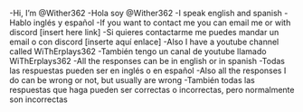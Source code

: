 
-Hi, I’m @Wither362
-Hola soy @Wither362
-I speak english and spanish
-Hablo inglés y español
-If you want to contact me you can email me or with discord [insert here link]
-Si quieres contactarme me puedes mandar un email o con discord [inserte aquí enlace]
-Also I have a youtube channel called WiThErplays362
-También tengo un canal de youtube llamado WiThErplays362
-All the responses can be in english or in spanish
-Todas las respuestas pueden ser en inglés o en español
-Also all the responses I do can be wrong or not, but usually are wrong
-También todas las respuestas que haga pueden ser correctas o incorrectas, pero normalmente son incorrectas


<!---
Wither362/Wither362 is a ✨ special ✨ repository because its `README.md` (this file) appears on your GitHub profile.
You can click the Preview link to take a look at your changes.
--->
